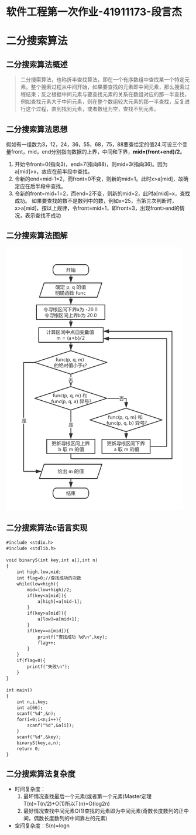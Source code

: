 # 软件工程第一次作业-41911173-段言杰

# 二分搜索算法

## 二分搜索算法概述
>二分搜索算法，也称折半查找算法，即在一个有序数组中查找某一个特定元素。整个搜索过程从中间开始，如果要查找的元素即中间元素，那么搜索过程结束；反之根据中间元素与要查找元素的关系在数组对应的那一半查找，例如查找元素大于中间元素，则在整个数组较大元素的那一半查找，反复进行这个过程，直到找到元素，或者数组为空，查找不到元素。

## 二分搜索算法思想
假如有一组数为3，12，24，36，55，68，75，88要查给定的值24.可设三个变量front，mid，end分别指向数据的上界，中间和下界，**mid=(front+end)/2**。  
1. 开始令front=0(指向3)，end=7(指向88)，则mid=3(指向36)。因为a[mid]>x，故应在前半段中查找。
2. 令新的end=mid-1=2，而front=0不变，则新的mid=1。此时x>a[mid]，故确定应在后半段中查找。
3. 令新的front=mid+1=2，而end=2不变，则新的mid=2，此时a[mid]=x，查找成功。
如果要查找的数不是数列中的数，例如x=25，当第三次判断时，x>a[mid]，按以上规律，令front=mid+1，即front=3，出现front>end的情况，表示查找不成功

## 二分搜索算法图解
![](1.png)

## 二分搜索算法c语言实现
```
#include <stdio.h>
#include <stdlib.h>

void binaryS(int key,int a[],int n)
{
    int high,low,mid;
    int flag=0;//查找成功的次数
    while(low<high){
        mid=(low+high)/2;
        if(key<a[mid]){	
            a[high]=a[mid-1];
        }
        if(key>a[mid]){
            a[low]=a[mid+1];
        }
        if(key==a[mid]){
            printf("查找成功 %d\n",key);
            flag++;
        }
    }
    if(flag=0){
        printf("失败\n");
    }
}

int main()
{
    int n,i,key;  
    int a[66];  
	scanf("%d",&n);
    for(i=0;i<n;i++){
        scanf("%d",&a[i]);
    }
    scanf("%d",&key);
    binaryS(key,a,n);
    return 0;
}
```
## 二分搜索算法复杂度
- 时间复杂度：
    1. 最坏情况查找最后一个元素(或者第一个元素)Master定理T(n)=T(n/2)+O(1)所以T(n)=O(log2n)
    2. 最好情况查找中间元素O(1)查找的元素即为中间元素(奇数长度数列的正中间，偶数长度数列的中间靠左的元素)
- 空间复杂度：S(n)=logn

